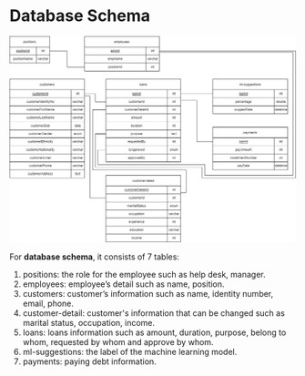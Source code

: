 # Database Schema

![Database Schema](<../../../.gitbook/assets/image (1).png>)

For **database schema**, it consists of 7 tables:

1. positions: the role for the employee such as help desk, manager.&#x20;
2. employees: employee’s detail such as name, position.
3. customers: customer’s information such as name, identity number, email, phone.&#x20;
4. customer-detail: customer's information that can be changed such as marital status, occupation, income.
5. loans: loans information such as amount, duration, purpose, belong to whom, requested by whom and approve by whom.
6. ml-suggestions: the label of the machine learning model.
7. payments: paying debt information.
